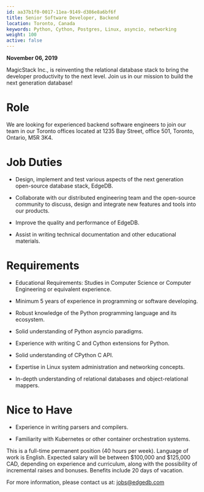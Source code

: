 ```yaml
---
id: aa37b1f0-0017-11ea-9149-d386e8a6bf6f
title: Senior Software Developer, Backend
location: Toronto, Canada
keywords: Python, Cython, Postgres, Linux, asyncio, networking
weight: 100
active: false
---
```


**November 06, 2019**

MagicStack Inc., is reinventing the relational database stack to
bring the developer productivity to the next level. Join us in our
mission to build the next generation database!

# Role

We are looking for experienced backend software engineers to join our
team in our Toronto offices located at 1235 Bay Street, office 501,
Toronto, Ontario, M5R 3K4.

# Job Duties

* Design, implement and test various aspects of the next
  generation open-source database stack, EdgeDB.

* Collaborate with our distributed engineering team
  and the open-source community to discuss, design and integrate
  new features and tools into our products.

* Improve the quality and performance of EdgeDB.

* Assist in writing technical documentation and other educational
  materials.


# Requirements

* Educational Requirements: Studies in Computer Science or Computer
  Engineering or equivalent experience.

* Minimum 5 years of experience in programming or software developing.

* Robust knowledge of the Python programming language and its ecosystem.

* Solid understanding of Python asyncio paradigms.

* Experience with writing C and Cython extensions for Python.

* Solid understanding of CPython C API.

* Expertise in Linux system administration and networking concepts.

* In-depth understanding of relational databases and
  object-relational mappers.


# Nice to Have

* Experience in writing parsers and compilers.

* Familiarity with Kubernetes or other container orchestration systems.


This is a full-time permanent position (40 hours per week). Language of
work is English. Expected salary will be between $100,000 and $125,000 CAD,
depending on experience and curriculum, along with the possibility of
incremental raises and bonuses. Benefits include 20 days of vacation.

For more information, please contact us at:
[jobs@edgedb.com](mailto:jobs@edgedb.com)


